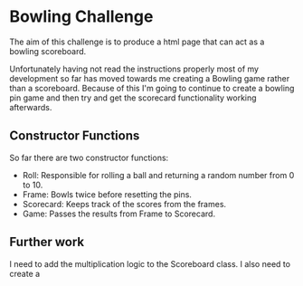 Bowling Challenge
=================

The aim of this challenge is to produce a html page that can act as a bowling scoreboard.

Unfortunately having not read the instructions properly most of my development so far has moved towards me creating a Bowling game rather than a scoreboard. Because of this I'm going to continue to create a bowling pin game and then try and get the scorecard functionality working afterwards.

## Constructor Functions
So far there are two constructor functions:
 - Roll: Responsible for rolling a ball and returning a random number from 0 to 10.
 - Frame: Bowls twice before resetting the pins.
 - Scorecard: Keeps track of the scores from the frames.
 - Game: Passes the results from Frame to Scorecard.

## Further work

I need to add the multiplication logic to the Scoreboard class. I also need to create a
